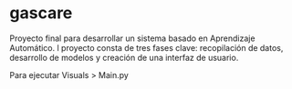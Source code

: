 # gascare
Proyecto final para desarrollar un sistema basado en Aprendizaje Automático. l proyecto consta de tres fases clave: recopilación de datos, desarrollo de modelos y creación de una interfaz de usuario.

Para ejecutar Visuals > Main.py
